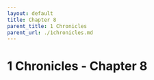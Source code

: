 ```yaml
---
layout: default
title: Chapter 8
parent_title: 1 Chronicles
parent_url: ./1chronicles.md
---
```


# 1 Chronicles - Chapter 8
